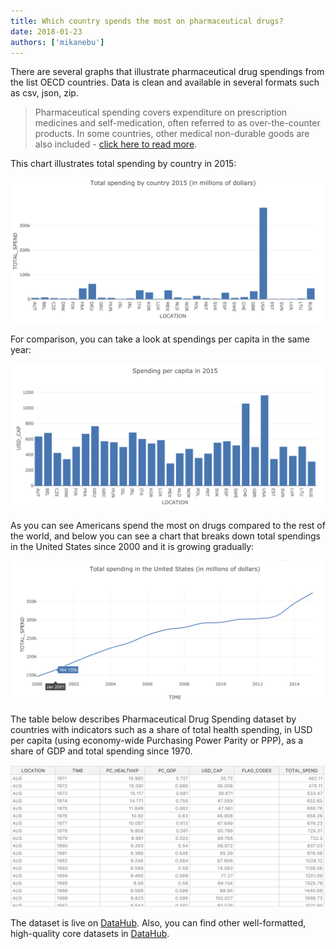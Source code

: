 ```yaml
---
title: Which country spends the most on pharmaceutical drugs?
date: 2018-01-23
authors: ['mikanebu']
---
```


There are several graphs that illustrate pharmaceutical drug spendings from the list OECD countries. Data is clean and available in several formats such as csv, json, zip.

> Pharmaceutical spending covers expenditure on prescription medicines and self-medication, often referred to as over-the-counter products. In some countries, other medical non-durable goods are also included - [click here to read more](https://data.oecd.org/healthres/pharmaceutical-spending.htm).


This chart illustrates total spending by country in 2015:

![](/static/img/docs/pharma-dataset1.png)

For comparison, you can take a look at spendings per capita in the same year: 

![](/static/img/docs/pharma-dataset2.png)

As you can see Americans spend the most on drugs compared to the rest of the world, and below you can see a chart that breaks down total spendings in the United States since 2000 and it is growing gradually:

![](/static/img/docs/pharma-dataset3.png)


The table below describes Pharmaceutical Drug Spending dataset by countries with indicators such as a share of total health spending, in USD per capita (using economy-wide Purchasing Power Parity or PPP), as a share of GDP and total spending since 1970.

![](/static/img/docs/pharma-dataset4.png)



The dataset is live on [DataHub]( https://datahub.io/core/pharmaceutical-drug-spending). Also, you can find other well-formatted, high-quality core datasets in [DataHub](http://datahub.io/search?q=core).